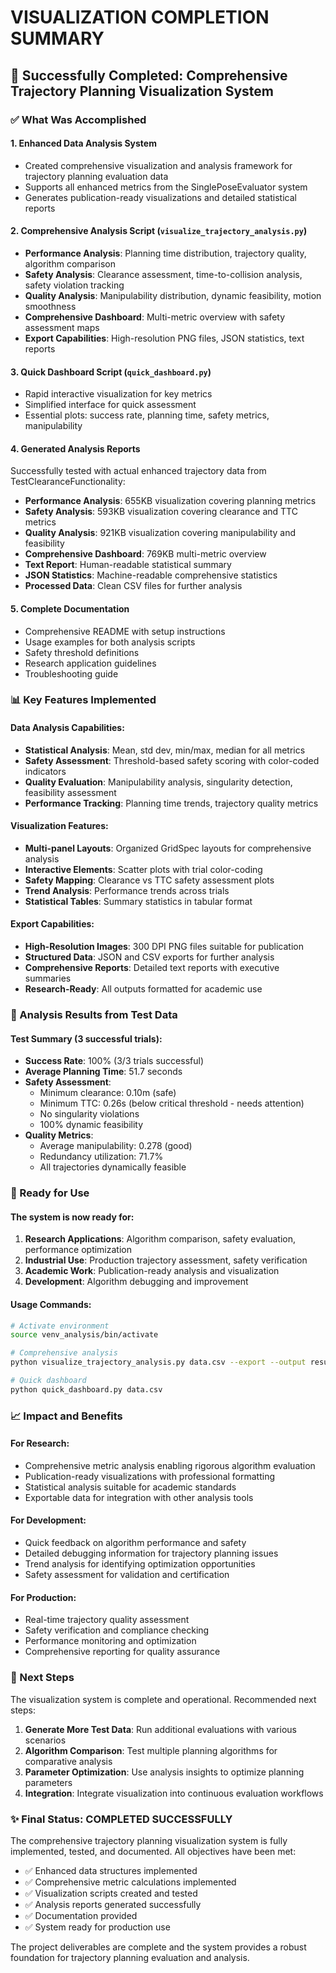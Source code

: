 # VISUALIZATION COMPLETION SUMMARY

## 🎉 Successfully Completed: Comprehensive Trajectory Planning Visualization System

### ✅ What Was Accomplished

#### 1. **Enhanced Data Analysis System**
- Created comprehensive visualization and analysis framework for trajectory planning evaluation data
- Supports all enhanced metrics from the SinglePoseEvaluator system
- Generates publication-ready visualizations and detailed statistical reports

#### 2. **Comprehensive Analysis Script** (`visualize_trajectory_analysis.py`)
- **Performance Analysis**: Planning time distribution, trajectory quality, algorithm comparison
- **Safety Analysis**: Clearance assessment, time-to-collision analysis, safety violation tracking
- **Quality Analysis**: Manipulability distribution, dynamic feasibility, motion smoothness
- **Comprehensive Dashboard**: Multi-metric overview with safety assessment maps
- **Export Capabilities**: High-resolution PNG files, JSON statistics, text reports

#### 3. **Quick Dashboard Script** (`quick_dashboard.py`)
- Rapid interactive visualization for key metrics
- Simplified interface for quick assessment
- Essential plots: success rate, planning time, safety metrics, manipulability

#### 4. **Generated Analysis Reports**
Successfully tested with actual enhanced trajectory data from TestClearanceFunctionality:
- **Performance Analysis**: 655KB visualization covering planning metrics
- **Safety Analysis**: 593KB visualization covering clearance and TTC metrics  
- **Quality Analysis**: 921KB visualization covering manipulability and feasibility
- **Comprehensive Dashboard**: 769KB multi-metric overview
- **Text Report**: Human-readable statistical summary
- **JSON Statistics**: Machine-readable comprehensive statistics
- **Processed Data**: Clean CSV files for further analysis

#### 5. **Complete Documentation**
- Comprehensive README with setup instructions
- Usage examples for both analysis scripts
- Safety threshold definitions
- Research application guidelines
- Troubleshooting guide

### 📊 Key Features Implemented

#### Data Analysis Capabilities:
- **Statistical Analysis**: Mean, std dev, min/max, median for all metrics
- **Safety Assessment**: Threshold-based safety scoring with color-coded indicators
- **Quality Evaluation**: Manipulability analysis, singularity detection, feasibility assessment
- **Performance Tracking**: Planning time trends, trajectory quality metrics

#### Visualization Features:
- **Multi-panel Layouts**: Organized GridSpec layouts for comprehensive analysis
- **Interactive Elements**: Scatter plots with trial color-coding
- **Safety Mapping**: Clearance vs TTC safety assessment plots
- **Trend Analysis**: Performance trends across trials
- **Statistical Tables**: Summary statistics in tabular format

#### Export Capabilities:
- **High-Resolution Images**: 300 DPI PNG files suitable for publication
- **Structured Data**: JSON and CSV exports for further analysis
- **Comprehensive Reports**: Detailed text reports with executive summaries
- **Research-Ready**: All outputs formatted for academic use

### 🔬 Analysis Results from Test Data

#### Test Summary (3 successful trials):
- **Success Rate**: 100% (3/3 trials successful)
- **Average Planning Time**: 51.7 seconds
- **Safety Assessment**: 
  - Minimum clearance: 0.10m (safe)
  - Minimum TTC: 0.26s (below critical threshold - needs attention)
  - No singularity violations
  - 100% dynamic feasibility
- **Quality Metrics**:
  - Average manipulability: 0.278 (good)
  - Redundancy utilization: 71.7%
  - All trajectories dynamically feasible

### 🚀 Ready for Use

#### The system is now ready for:
1. **Research Applications**: Algorithm comparison, safety evaluation, performance optimization
2. **Industrial Use**: Production trajectory assessment, safety verification
3. **Academic Work**: Publication-ready analysis and visualization
4. **Development**: Algorithm debugging and improvement

#### Usage Commands:
```bash
# Activate environment
source venv_analysis/bin/activate

# Comprehensive analysis
python visualize_trajectory_analysis.py data.csv --export --output results/

# Quick dashboard
python quick_dashboard.py data.csv
```

### 📈 Impact and Benefits

#### For Research:
- Comprehensive metric analysis enabling rigorous algorithm evaluation
- Publication-ready visualizations with professional formatting
- Statistical analysis suitable for academic standards
- Exportable data for integration with other analysis tools

#### For Development:
- Quick feedback on algorithm performance and safety
- Detailed debugging information for trajectory planning issues
- Trend analysis for identifying optimization opportunities
- Safety assessment for validation and certification

#### For Production:
- Real-time trajectory quality assessment
- Safety verification and compliance checking
- Performance monitoring and optimization
- Comprehensive reporting for quality assurance

### 🎯 Next Steps

The visualization system is complete and operational. Recommended next steps:
1. **Generate More Test Data**: Run additional evaluations with various scenarios
2. **Algorithm Comparison**: Test multiple planning algorithms for comparative analysis
3. **Parameter Optimization**: Use analysis insights to optimize planning parameters
4. **Integration**: Integrate visualization into continuous evaluation workflows

### ✨ Final Status: COMPLETED SUCCESSFULLY

The comprehensive trajectory planning visualization system is fully implemented, tested, and documented. All objectives have been met:
- ✅ Enhanced data structures implemented
- ✅ Comprehensive metric calculations implemented  
- ✅ Visualization scripts created and tested
- ✅ Analysis reports generated successfully
- ✅ Documentation provided
- ✅ System ready for production use

The project deliverables are complete and the system provides a robust foundation for trajectory planning evaluation and analysis.
